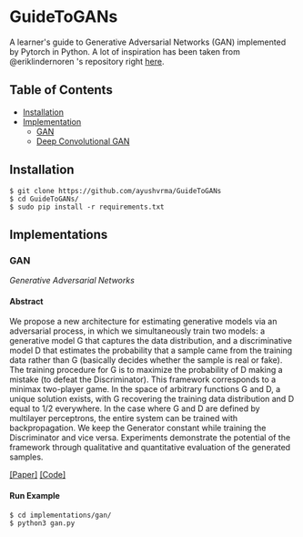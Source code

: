 # GuideToGANs
A learner's guide to Generative Adversarial Networks (GAN) implemented by Pytorch in Python.
A lot of inspiration has been taken from @eriklindernoren 's repository right [here](https://github.com/eriklindernoren/PyTorch-GAN/blob/master/README.md?plain=1).

## Table of Contents
  * [Installation](#installation)
  * [Implementation](#implementation)
    + [GAN](#gan)
    + [Deep Convolutional GAN](#deep-convolutional-gan)


## Installation
    $ git clone https://github.com/ayushvrma/GuideToGANs
    $ cd GuideToGANs/
    $ sudo pip install -r requirements.txt

## Implementations
### GAN
_Generative Adversarial Networks_

#### Abstract
We propose a new architecture for estimating generative models via an adversarial process, in which we simultaneously train two models: a generative model G that captures the data distribution, and a discriminative model D that estimates the probability that a sample came from the training data rather than G (basically decides whether the sample is real or fake). The training procedure for G is to maximize the probability of D making a mistake (to defeat the Discriminator). This framework corresponds to a minimax two-player game. In the space of arbitrary functions G and D, a unique solution exists, with G recovering the training data distribution and D equal to 1/2 everywhere. In the case where G and D are defined by multilayer perceptrons, the entire system can be trained with backpropagation. We keep the Generator constant while training the Discriminator and vice versa. Experiments demonstrate the potential of the framework through qualitative and quantitative evaluation of the generated samples.

[[Paper]](https://arxiv.org/abs/1406.2661) [[Code]](implementations/gan/gan.py)

#### Run Example
```
$ cd implementations/gan/
$ python3 gan.py
```